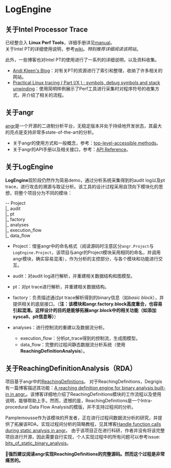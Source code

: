 # LogEngine

## 关于Intel Processor Trace

已经整合入 **Linux Perf Tools**，详细手册详见[manual](https://man7.org/linux/man-pages/man1/perf-intel-pt.1.html)。    
关于Intel PT的详细使用说明，参考[wiki](https://perf.wiki.kernel.org/index.php/Perf_tools_support_for_Intel%C2%AE_Processor_Trace#What_is_Intel.C2.AE_Processor_Trace)。*特别推荐详细阅读该网站*。

此外，一些博客也对Intel PT的使用进行了一系列的详细说明，以及资料收集。
* [Andi Kleen's Blog](http://halobates.de/blog/p/406)：对有关PT的资源进行了索引和整理，收纳了许多相关的网站。
* [Practical Linux tracing ( Part I/X ) : symbols, debug symbols and stack unwinding](https://medium.com/coccoc-engineering-blog/things-you-should-know-to-begin-playing-with-linux-tracing-tools-part-i-x-225aae1aaf13)：使用简明样例展示了Perf工具进行采集时对程序符号的收集方式，并介绍了相关的流程。

## 关于angr

[angr](https://github.com/angr/angr)是一个开源的二进制分析平台，无稳定版本并处于持续地开发状态，其最大的亮点是支持非常多state-of-the-art的分析。
* 关于angr的使用方式和一般概念，参考：[top-level-accessible methods](https://docs.angr.io/core-concepts/toplevel)。
* 关于angr的API手册以及相关接口，参考：[API Reference](http://angr.io/api-doc/)。

## 关于LogEngine

**LogEngine**现阶段仍然作为简易demo，通过分析系统采集得到的audit log以及pt trace，进行攻击的溯源与取证分析。该工具的设计过程采用自顶向下模块化的思想，将整个项目分为不同的模块：

-- Project     
 |_ audit     
 |_ pt     
 |_ factory     
 |_ analyses     
    |_ execution_flow     
    |_ data_flow     

* Project：借鉴angr中的命名格式（阅读源码时注意区分`angr.Project`与`LogEngine.Project`，该项目与angr的Project模块采用相同的命名，并调用angr模块，确实容易混淆），作为分析的主控部分，与各个模块和功能进行交互。

* audit：对audit log进行解析，并重建相关数据结构和图模型。
* pt：对pt trace进行解析，并重建相关数据结构。
* factory：负责描述通过pt trace解析得到的binary信息（如*basic block*），并提供相关的底层接口。（**注：该模块和angr.factory.block高度重合，也容易引起混淆。这样设计的目的是能够拓展angr.block中的相关功能（如添加syscall、plt信息等）**）
* analyses：进行控制流的重建以及数据流分析。
  * execution_flow：分析pt_trace得到的控制流，生成图模型。
  * data_flow：完整的过程间静态数据流分析系统（使用**ReachingDefinitionAnalysis**）。

## 关于ReachingDefinitionAnalysis（RDA）

项目基于angr中的[ReachingDefinitions]()。
对于ReachingDefinitions，Degrigis有一篇博客描述其功能：[A reaching definition engine for binary analysis built-in in angr.](https://degrigis.github.io/posts/angr_rd/)。该博客详细地介绍了ReachingDefinitions模块的工作流程以及使用说明，能够帮助上手。然而，遗憾的是，ReachingDefinitions是一个Intra-procedural Data Flow Analysis的模版，并不支持过程间的分析。

Pamplemousse作为该模块的开发者，正在进行过程间数据流分析的研究，并提供了拓展该RDA，实现过程间分析的简略教程，见其博客[Handle function calls during static analysis in angr](https://blog.xaviermaso.com/2021/02/25/Handle-function-calls-during-static-analysis-with-angr.html)。
由于该项目正在进行科研，作者并没有将该完整项目进行开源，因此需要自行实现，个人实现过程中的所有问题可以参考issue: [bits_of_static_binary_analysis](https://github.com/Pamplemousse/bits_of_static_binary_analysis/issues/1)。

**🌟强烈建议阅读angr实现ReachingDefinitions的完整源码。然而这个过程是非常痛苦的。**





